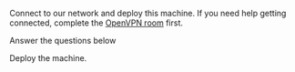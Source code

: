 Connect to our network and deploy this machine. If you need help getting connected, complete the [OpenVPN room](https://tryhackme.com/room/openvpn) first.

Answer the questions below

Deploy the machine.
